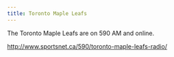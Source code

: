```yaml
---
title: Toronto Maple Leafs
---
```

The Toronto Maple Leafs are on 590 AM and online.

http://www.sportsnet.ca/590/toronto-maple-leafs-radio/
